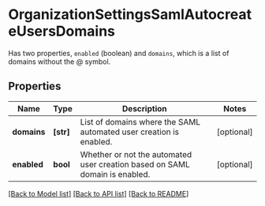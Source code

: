 # OrganizationSettingsSamlAutocreateUsersDomains

Has two properties, `enabled` (boolean) and `domains`, which is a list of domains without the @ symbol.

## Properties
Name | Type | Description | Notes
------------ | ------------- | ------------- | -------------
**domains** | **[str]** | List of domains where the SAML automated user creation is enabled. | [optional] 
**enabled** | **bool** | Whether or not the automated user creation based on SAML domain is enabled. | [optional] 

[[Back to Model list]](README.md#documentation-for-models) [[Back to API list]](README.md#documentation-for-api-endpoints) [[Back to README]](README.md)


